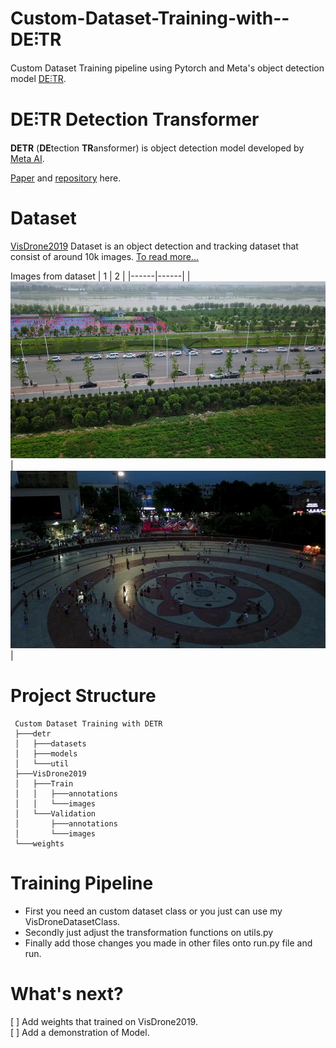 # Custom-Dataset-Training-with--DE⫶TR
Custom Dataset Training pipeline using Pytorch and Meta's object detection model [DE⫶TR](https://github.com/facebookresearch/detr). 

# DE⫶TR Detection Transformer

**DETR** (**DE**tection **TR**ansformer) is object detection model developed by [Meta AI](https://ai.facebook.com/).

[Paper](https://ai.facebook.com/research/publications/end-to-end-object-detection-with-transformers) and [repository](https://github.com/facebookresearch/detr) here.

# Dataset

[VisDrone2019](http://aiskyeye.com/home/) Dataset is an object detection and tracking dataset that consist of around 10k images. [To read more...](http://aiskyeye.com/home/)

Images from dataset
| 1 | 2 |
|------|------|
|<img src="images/2.jpg">|<img src="images/3.jpg">|

# Project Structure

```
 Custom Dataset Training with DETR
 ├───detr
 │   ├───datasets
 │   ├───models 
 │   └───util     
 ├───VisDrone2019
 │   ├───Train
 │   │   ├───annotations
 │   │   └───images
 │   └───Validation
 │       ├───annotations
 │       └───images
 └───weights
```

# Training Pipeline

- First you need an custom dataset class or you just can use my VisDroneDatasetClass. 
- Secondly just adjust the transformation functions on utils.py
- Finally add those changes you made in other files onto run.py file and run. 

# What's next?
[ ] Add weights that trained on VisDrone2019.<br>
[ ] Add a demonstration of Model.
